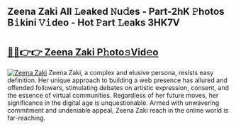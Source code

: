 ## Zeena Zaki All 𝙻eaked 𝙽u𝚍es - Part-2hK 𝙿hotos B𝚒kini 𝚅𝚒deo - Hot 𝙿art 𝙻eaks 3HK7V

# <h2><a href="http://ld3lewl.urlbe.top/?page=Zeena+Zaki">🔗🔗👉👉 Zeena Zaki P𝚑oto𝚜Vid𝚎o</a></h2>

[![Zeena Zaki](https://i.imgur.com/eBuTRDB.gif)](http://ld3lewl.urlbe.top/?page=Zeena+Zaki)
Zeena Zaki, a complex and elusive persona, resists easy definition. Her unique approach to building a web presence has allured and offended followers, stimulating debates on artistic expression, consent, and the essence of virtual communities. Regardless of her future moves, her significance in the digital age is unquestionable. Armed with unwavering commitment and undeniable appeal, Zeena Zaki reach in the online world is far-reaching.
